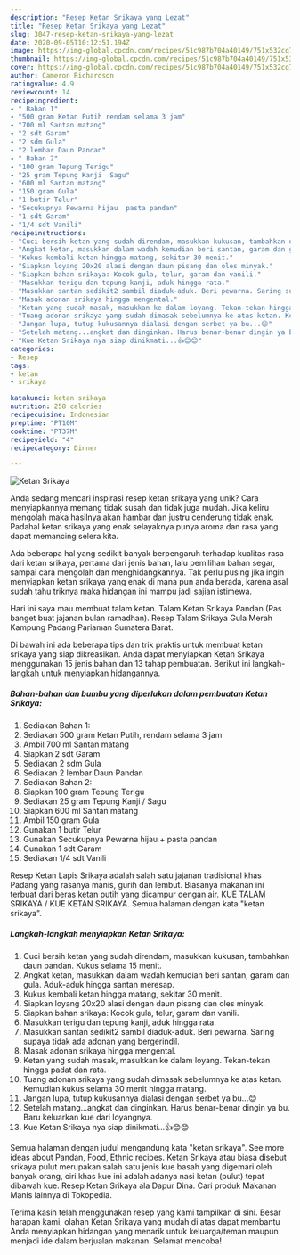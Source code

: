 ```yaml
---
description: "Resep Ketan Srikaya yang Lezat"
title: "Resep Ketan Srikaya yang Lezat"
slug: 3047-resep-ketan-srikaya-yang-lezat
date: 2020-09-05T10:12:51.194Z
image: https://img-global.cpcdn.com/recipes/51c987b704a40149/751x532cq70/ketan-srikaya-foto-resep-utama.jpg
thumbnail: https://img-global.cpcdn.com/recipes/51c987b704a40149/751x532cq70/ketan-srikaya-foto-resep-utama.jpg
cover: https://img-global.cpcdn.com/recipes/51c987b704a40149/751x532cq70/ketan-srikaya-foto-resep-utama.jpg
author: Cameron Richardson
ratingvalue: 4.9
reviewcount: 14
recipeingredient:
- " Bahan 1"
- "500 gram Ketan Putih rendam selama 3 jam"
- "700 ml Santan matang"
- "2 sdt Garam"
- "2 sdm Gula"
- "2 lembar Daun Pandan"
- " Bahan 2"
- "100 gram Tepung Terigu"
- "25 gram Tepung Kanji  Sagu"
- "600 ml Santan matang"
- "150 gram Gula"
- "1 butir Telur"
- "Secukupnya Pewarna hijau  pasta pandan"
- "1 sdt Garam"
- "1/4 sdt Vanili"
recipeinstructions:
- "Cuci bersih ketan yang sudah direndam, masukkan kukusan, tambahkan daun pandan. Kukus selama 15 menit."
- "Angkat ketan, masukkan dalam wadah kemudian beri santan, garam dan gula. Aduk-aduk hingga santan meresap."
- "Kukus kembali ketan hingga matang, sekitar 30 menit."
- "Siapkan loyang 20x20 alasi dengan daun pisang dan oles minyak."
- "Siapkan bahan srikaya: Kocok gula, telur, garam dan vanili."
- "Masukkan terigu dan tepung kanji, aduk hingga rata."
- "Masukkan santan sedikit2 sambil diaduk-aduk. Beri pewarna. Saring supaya tidak ada adonan yang bergerindil."
- "Masak adonan srikaya hingga mengental."
- "Ketan yang sudah masak, masukkan ke dalam loyang. Tekan-tekan hingga padat dan rata."
- "Tuang adonan srikaya yang sudah dimasak sebelumnya ke atas ketan. Kemudian kukus selama 30 menit hingga matang."
- "Jangan lupa, tutup kukusannya dialasi dengan serbet ya bu...😊"
- "Setelah matang...angkat dan dinginkan. Harus benar-benar dingin ya bu. Baru keluarkan kue dari loyangnya."
- "Kue Ketan Srikaya nya siap dinikmati...👍😊😊"
categories:
- Resep
tags:
- ketan
- srikaya

katakunci: ketan srikaya 
nutrition: 258 calories
recipecuisine: Indonesian
preptime: "PT10M"
cooktime: "PT37M"
recipeyield: "4"
recipecategory: Dinner

---
```



![Ketan Srikaya](https://img-global.cpcdn.com/recipes/51c987b704a40149/751x532cq70/ketan-srikaya-foto-resep-utama.jpg)

Anda sedang mencari inspirasi resep ketan srikaya yang unik? Cara menyiapkannya memang tidak susah dan tidak juga mudah. Jika keliru mengolah maka hasilnya akan hambar dan justru cenderung tidak enak. Padahal ketan srikaya yang enak selayaknya punya aroma dan rasa yang dapat memancing selera kita.

Ada beberapa hal yang sedikit banyak berpengaruh terhadap kualitas rasa dari ketan srikaya, pertama dari jenis bahan, lalu pemilihan bahan segar, sampai cara mengolah dan menghidangkannya. Tak perlu pusing jika ingin menyiapkan ketan srikaya yang enak di mana pun anda berada, karena asal sudah tahu triknya maka hidangan ini mampu jadi sajian istimewa.

Hari ini saya mau membuat talam ketan. Talam Ketan Srikaya Pandan (Pas banget buat jajanan bulan ramadhan). Resep Talam Srikaya Gula Merah Kampung Padang Pariaman Sumatera Barat.


Di bawah ini ada beberapa tips dan trik praktis untuk membuat ketan srikaya yang siap dikreasikan. Anda dapat menyiapkan Ketan Srikaya menggunakan 15 jenis bahan dan 13 tahap pembuatan. Berikut ini langkah-langkah untuk menyiapkan hidangannya.

<!--inarticleads1-->

##### Bahan-bahan dan bumbu yang diperlukan dalam pembuatan Ketan Srikaya:

1. Sediakan  Bahan 1:
1. Sediakan 500 gram Ketan Putih, rendam selama 3 jam
1. Ambil 700 ml Santan matang
1. Siapkan 2 sdt Garam
1. Sediakan 2 sdm Gula
1. Sediakan 2 lembar Daun Pandan
1. Sediakan  Bahan 2:
1. Siapkan 100 gram Tepung Terigu
1. Sediakan 25 gram Tepung Kanji / Sagu
1. Siapkan 600 ml Santan matang
1. Ambil 150 gram Gula
1. Gunakan 1 butir Telur
1. Gunakan Secukupnya Pewarna hijau + pasta pandan
1. Gunakan 1 sdt Garam
1. Sediakan 1/4 sdt Vanili


Resep Ketan Lapis Srikaya adalah salah satu jajanan tradisional khas Padang yang rasanya manis, gurih dan lembut. Biasanya makanan ini terbuat dari beras ketan putih yang dicampur dengan air. KUE TALAM SRIKAYA / KUE KETAN SRIKAYA. Semua halaman dengan kata &#34;ketan srikaya&#34;. 

<!--inarticleads2-->

##### Langkah-langkah menyiapkan Ketan Srikaya:

1. Cuci bersih ketan yang sudah direndam, masukkan kukusan, tambahkan daun pandan. Kukus selama 15 menit.
1. Angkat ketan, masukkan dalam wadah kemudian beri santan, garam dan gula. Aduk-aduk hingga santan meresap.
1. Kukus kembali ketan hingga matang, sekitar 30 menit.
1. Siapkan loyang 20x20 alasi dengan daun pisang dan oles minyak.
1. Siapkan bahan srikaya: Kocok gula, telur, garam dan vanili.
1. Masukkan terigu dan tepung kanji, aduk hingga rata.
1. Masukkan santan sedikit2 sambil diaduk-aduk. Beri pewarna. Saring supaya tidak ada adonan yang bergerindil.
1. Masak adonan srikaya hingga mengental.
1. Ketan yang sudah masak, masukkan ke dalam loyang. Tekan-tekan hingga padat dan rata.
1. Tuang adonan srikaya yang sudah dimasak sebelumnya ke atas ketan. Kemudian kukus selama 30 menit hingga matang.
1. Jangan lupa, tutup kukusannya dialasi dengan serbet ya bu...😊
1. Setelah matang...angkat dan dinginkan. Harus benar-benar dingin ya bu. Baru keluarkan kue dari loyangnya.
1. Kue Ketan Srikaya nya siap dinikmati...👍😊😊


Semua halaman dengan judul mengandung kata &#34;ketan srikaya&#34;. See more ideas about Pandan, Food, Ethnic recipes. Ketan Srikaya atau biasa disebut srikaya pulut merupakan salah satu jenis kue basah yang digemari oleh banyak orang, ciri khas kue ini adalah adanya nasi ketan (pulut) tepat dibawah kue. Resep Ketan Srikaya ala Dapur Dina. Cari produk Makanan Manis lainnya di Tokopedia. 

Terima kasih telah menggunakan resep yang kami tampilkan di sini. Besar harapan kami, olahan Ketan Srikaya yang mudah di atas dapat membantu Anda menyiapkan hidangan yang menarik untuk keluarga/teman maupun menjadi ide dalam berjualan makanan. Selamat mencoba!
